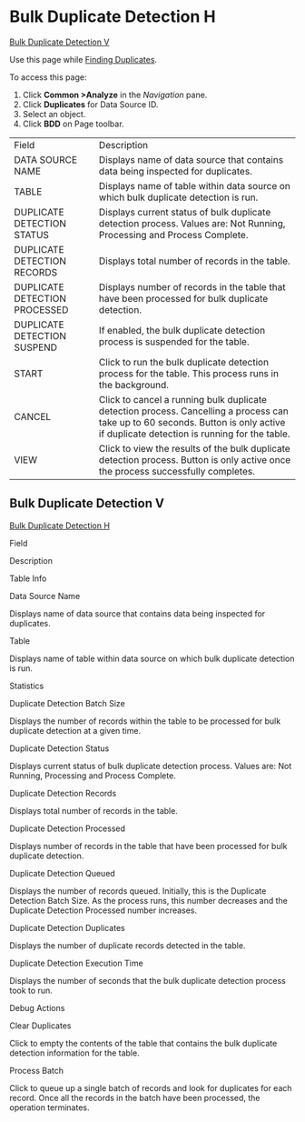 # Bulk Duplicate Detection H

[Bulk Duplicate Detection
V](Bulk_Duplicate_Detection_H.htm#Bulk_Duplicate_Detection_V)

<div class="use">

Use this page while [Finding
Duplicates](../../Common/Use_Cases/Find_Duplicates_Overview.htm).

</div>

To access this page:

1.  Click <span style="font-weight: bold;">Common \></span>**Analyze**
    in the *Navigation* pane.
2.  Click **Duplicates** for Data Source ID.
3.  Select an object.
4.  Click **BDD** on Page
toolbar.

|                               |                                                                                                                                                                                    |
| ----------------------------- | ---------------------------------------------------------------------------------------------------------------------------------------------------------------------------------- |
| Field                         | Description                                                                                                                                                                        |
| DATA SOURCE NAME              | Displays name of data source that contains data being inspected for duplicates.                                                                                                    |
| TABLE                         | Displays name of table within data source on which bulk duplicate detection is run.                                                                                                |
| DUPLICATE DETECTION STATUS    | Displays current status of bulk duplicate detection process. Values are: Not Running, Processing and Process Complete.                                                             |
| DUPLICATE DETECTION RECORDS   | Displays total number of records in the table.                                                                                                                                     |
| DUPLICATE DETECTION PROCESSED | Displays number of records in the table that have been processed for bulk duplicate detection.                                                                                     |
| DUPLICATE DETECTION SUSPEND   | If enabled, the bulk duplicate detection process is suspended for the table.                                                                                                       |
| START                         | Click to run the bulk duplicate detection process for the table. This process runs in the background.                                                                              |
| CANCEL                        | Click to cancel a running bulk duplicate detection process. Cancelling a process can take up to 60 seconds. Button is only active if duplicate detection is running for the table. |
| VIEW                          | Click to view the results of the bulk duplicate detection process. Button is only active once the process successfully completes.                                                  |

## <span id="Bulk_Duplicate_Detection_V"></span>Bulk Duplicate Detection V

[Bulk Duplicate Detection H](Bulk_Duplicate_Detection_H.htm)

Field

Description

Table Info

Data Source Name

Displays name of data source that contains data being inspected for
duplicates.

Table

Displays name of table within data source on which bulk duplicate
detection is run.

Statistics

Duplicate Detection Batch Size

Displays the number of records within the table to be processed for bulk
duplicate detection at a given time.

Duplicate Detection Status

Displays current status of bulk duplicate detection process. Values are:
Not Running, Processing and Process Complete.

Duplicate Detection Records

Displays total number of records in the table.

Duplicate Detection Processed

Displays number of records in the table that have been processed for
bulk duplicate detection.

Duplicate Detection Queued

Displays the number of records queued. Initially, this is the Duplicate
Detection Batch Size. As the process runs, this number decreases and the
Duplicate Detection Processed number increases.

Duplicate Detection Duplicates

Displays the number of duplicate records detected in the table.

Duplicate Detection Execution Time

Displays the number of seconds that the bulk duplicate detection process
took to run.

Debug Actions

Clear Duplicates

Click to empty the contents of the table that contains the bulk
duplicate detection information for the table.

Process Batch

Click to queue up a single batch of records and look for duplicates for
each record. Once all the records in the batch have been processed, the
operation terminates.<span> </span>
